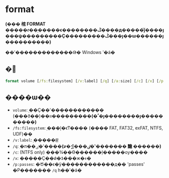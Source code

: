 # format

**(��� 棺 FORMAT �����ɾ��ָ�����ϵ��������ݣ���ִ�д�����֮ǰ����ȷ���ѱ���������Ҫ���������ݣ���ȷ��ѡ������ȷ����������)**

��ʽ�������������Թ� Windows ʹ�á�

## �﷨

```cmd
format volume [/fs:filesystem] [/v:label] [/q] [/a:size] [/c] [/x] [/p:passes] [/s]
```

## ����ѡ��

-   `volume`: ָ��Ҫ��ʽ������������ (���ð��)��װ���������**(�ٴ�ȷ��������ȷ����������)**
-   `/fs:filesystem`: ָ���ļ�ϵͳ���� (���� FAT, FAT32, exFAT, NTFS, UDF)��
-   `/v:label`: ָ�����ꡣ
-   `/q`: ִ�п��ٸ�ʽ����**(ע�⣺���ٸ�ʽ������� 黵 ������)**
-   `/c`: (NTFS only) ���¾��ϴ������ļ�����ѹ����
-   `/x`: �����Ҫ��ǿ�ƾ���ж�ء�
-   `/p:passes`: �Ծ��ϵ�ÿ������������д�� 'passes' �Ρ������� `/q` һ��ʹ�á�
